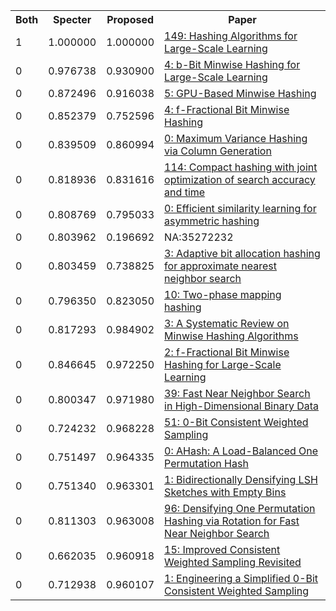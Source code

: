 <html><table><tr>
<th>Both</th>
<th>Specter</th>
<th>Proposed</th>
<th>Paper</th>
</tr>
<tr>
<td>1</td>
<td>1.000000</td>
<td>1.000000</td>
<td><a href="https://www.semanticscholar.org/paper/b818c6168bafa76e2733f6584cd1eb739882c7fb">149: Hashing Algorithms for Large-Scale Learning</a></td>
</tr>
<tr>
<td>0</td>
<td>0.976738</td>
<td>0.930900</td>
<td><a href="https://www.semanticscholar.org/paper/6922761a1a26e20dfb5ffcbb7cd21208b9cb284c">4: b-Bit Minwise Hashing for Large-Scale Learning</a></td>
</tr>
<tr>
<td>0</td>
<td>0.872496</td>
<td>0.916038</td>
<td><a href="https://www.semanticscholar.org/paper/d95747c6389127b7a72ac5a30f72acb9f0184689">5: GPU-Based Minwise Hashing</a></td>
</tr>
<tr>
<td>0</td>
<td>0.852379</td>
<td>0.752596</td>
<td><a href="https://www.semanticscholar.org/paper/9fda2f625b98f656da77f65f2f094e2ec31487e3">4: f-Fractional Bit Minwise Hashing</a></td>
</tr>
<tr>
<td>0</td>
<td>0.839509</td>
<td>0.860994</td>
<td><a href="https://www.semanticscholar.org/paper/00845bb3700c8a4f41d15655ea1846be3c18288c">0: Maximum Variance Hashing via Column Generation</a></td>
</tr>
<tr>
<td>0</td>
<td>0.818936</td>
<td>0.831616</td>
<td><a href="https://www.semanticscholar.org/paper/d45051d27629acb1c39667643ba3a8f5b3f3f8bf">114: Compact hashing with joint optimization of search accuracy and time</a></td>
</tr>
<tr>
<td>0</td>
<td>0.808769</td>
<td>0.795033</td>
<td><a href="https://www.semanticscholar.org/paper/682647d47430b015c639f05af8816a48108e6b0f">0: Efficient similarity learning for asymmetric hashing</a></td>
</tr>
<tr>
<td>0</td>
<td>0.803962</td>
<td>0.196692</td>
<td>NA:35272232</td>
</tr>
<tr>
<td>0</td>
<td>0.803459</td>
<td>0.738825</td>
<td><a href="https://www.semanticscholar.org/paper/5de1e10383d113f06290ce2adfdef0235212ff98">3: Adaptive bit allocation hashing for approximate nearest neighbor search</a></td>
</tr>
<tr>
<td>0</td>
<td>0.796350</td>
<td>0.823050</td>
<td><a href="https://www.semanticscholar.org/paper/3754c5ccf8be8f24ccb1121d2f94d2b05bf0120b">10: Two-phase mapping hashing</a></td>
</tr>
<tr>
<td>0</td>
<td>0.817293</td>
<td>0.984902</td>
<td><a href="https://www.semanticscholar.org/paper/44ad0945ff6830737d88d8145d0477c186a56bf2">3: A Systematic Review on Minwise Hashing Algorithms</a></td>
</tr>
<tr>
<td>0</td>
<td>0.846645</td>
<td>0.972250</td>
<td><a href="https://www.semanticscholar.org/paper/6a3c76998e71bcbd6d4c99fc14d6519fa4e15afc">2: f-Fractional Bit Minwise Hashing for Large-Scale Learning</a></td>
</tr>
<tr>
<td>0</td>
<td>0.800347</td>
<td>0.971980</td>
<td><a href="https://www.semanticscholar.org/paper/b2387e70a40dfcd71aff51972f106d64168299cd">39: Fast Near Neighbor Search in High-Dimensional Binary Data</a></td>
</tr>
<tr>
<td>0</td>
<td>0.724232</td>
<td>0.968228</td>
<td><a href="https://www.semanticscholar.org/paper/4a156f0ea13681c2997f46bef3718a09ac63f02d">51: 0-Bit Consistent Weighted Sampling</a></td>
</tr>
<tr>
<td>0</td>
<td>0.751497</td>
<td>0.964335</td>
<td><a href="https://www.semanticscholar.org/paper/812498919ceaa14e7f83d7356f8abc2146dc12bc">0: AHash: A Load-Balanced One Permutation Hash</a></td>
</tr>
<tr>
<td>0</td>
<td>0.751340</td>
<td>0.963301</td>
<td><a href="https://www.semanticscholar.org/paper/5444e76a6acc3c31470c798c367b123bbb7434ca">1: Bidirectionally Densifying LSH Sketches with Empty Bins</a></td>
</tr>
<tr>
<td>0</td>
<td>0.811303</td>
<td>0.963008</td>
<td><a href="https://www.semanticscholar.org/paper/6d552d38404a5e01d142322c456c50ffaf3d3a1f">96: Densifying One Permutation Hashing via Rotation for Fast Near Neighbor Search</a></td>
</tr>
<tr>
<td>0</td>
<td>0.662035</td>
<td>0.960918</td>
<td><a href="https://www.semanticscholar.org/paper/c452c807a8f47c6813eb51fa0687396caa275516">15: Improved Consistent Weighted Sampling Revisited</a></td>
</tr>
<tr>
<td>0</td>
<td>0.712938</td>
<td>0.960107</td>
<td><a href="https://www.semanticscholar.org/paper/f2a7b292e2bf9be6879720e64d8fb588a4ba86eb">1: Engineering a Simplified 0-Bit Consistent Weighted Sampling</a></td>
</tr>
</table></html>
